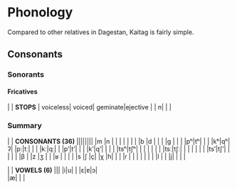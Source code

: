 # Phonology

Compared to other relatives in Dagestan, Kaitag is fairly simple.

## Consonants

### Sonorants

<!-- - ~[++м++ --[m]--](./м.m4a) — ~[++мял++](./мял.m4a)
- ~[++н++ --[n]--](./н.m4a) — ~[++нег++](./нег.m4a)

- ~[++л++ --[l]--](./л.m4a) ~[++лам++](./лам.m4a)  
  is palatalized [] in certai contexts, e.g. by vowels ++е++, ++и++
- ~[++р++ --[ɾ]--](./р.m4a) — ~[++раг++](./раг.m4a)
- ~[++й++ --[j]--](./й.m4a) — ~[++йяв++](./йяв.m4a) -->

#### Fricatives

<!-- - ~[++в++ --[β]--](./в.m4a) — ~[++ваь++](./ваь.m4a)
- ~[++з++ --[z]--](./з.m4a) — ~[++зей++](./зей.m4a)
- ~[++з++ --[z]--](./з.m4a) — ~[++зей++](./зей.m4a) -->

<div class="table-wide">

|
| **STOPS** | voiceless| voiced| geminate|ejective |
|  п|  | |

</div>

### Summary

<div class="table-wide">

|
| **CONSONANTS (36)** ||||||||
|m |n |   |   | |  |  | |
|b |d |   |   | |g |  | |
|pʰ|tʰ|   |   | |kʰ|qʰ|ʔ|
|pː|tː|   |   | |kː|qː| |
|pʼ|tʼ|   |   | |kʼ|qʼ| |
|  |  |tsʰ|tʃʰ| |  |  | |
|  |  |tsː|tʃː| |  |  | |
|  |  |tsʼ|tʃʼ| |  |  | |
|β |  |z  |ʒ  | |  |ʁ | |
|  |  |s  |ʃ  |ç|  |χ |h|
|  |  |ɾ  |   | |  |  | |
|  |l |   |   |j|  |  | |

</div>

<div class="table-wide">

|
| **VOWELS (6)** |||
|i|u| |
|ɛ|ɐ|ɔ|  
|æ| | |

</div>
